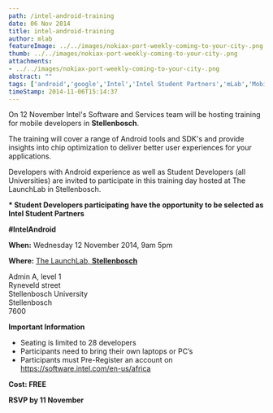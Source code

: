 ```yaml
---
path: /intel-android-training
date: 06 Nov 2014
title: intel-android-training
author: mlab
featureImage: ../../images/nokiax-port-weekly-coming-to-your-city-.png
thumb: ../../images/nokiax-port-weekly-coming-to-your-city-.png
attachments: 
- ../../images/nokiax-port-weekly-coming-to-your-city-.png
abstract: ""
tags: ['android','google','Intel','Intel Student Partners','mLab','Mobile Developers','sdk','The Launchlab','training']
timeStamp: 2014-11-06T15:14:37
---
```


On 12 November Intel's Software and Services team will be hosting training for mobile developers in **Stellenbosch**.

The training will cover a range of Android tools and SDK's and provide insights into chip optimization to deliver better user experiences for your applications.

Developers with Android experience as well as Student Developers (all Universities) are invited to participate in this training day hosted at The LaunchLab in Stellenbosch.

**\* Student Developers participating have the opportunity to be selected as Intel Student Partners**

**#IntelAndroid**

**When:** Wednesday 12 November 2014, 9am 5pm

**Where:** [The LaunchLab, **Stellenbosch**](http:&#x2F;&#x2F;launchlab.co.za&#x2F;contact-us&#x2F;) 

Admin A, level 1  
Ryneveld street  
Stellenbosch University  
Stellenbosch  
7600

**Important Information**

*   Seating is limited to 28 developers
*   Participants need to bring their own laptops or PC’s
*   Participants must Pre-Register an account on [https:&#x2F;&#x2F;software.intel.com&#x2F;en-us&#x2F;africa](https:&#x2F;&#x2F;software.intel.com&#x2F;en-us&#x2F;africa)

**Cost: FREE**

**RSVP by 11 November**


